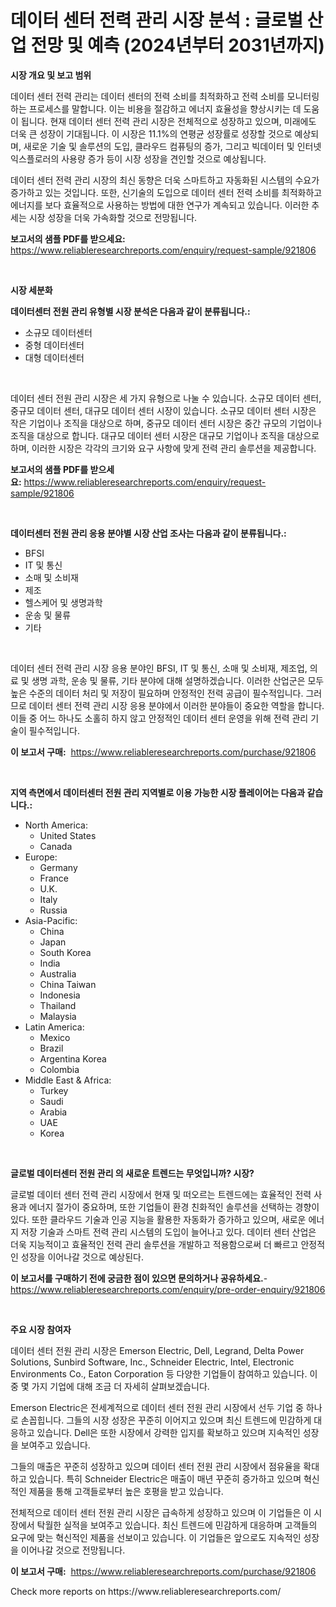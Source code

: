 <p><h1>데이터 센터 전력 관리 시장 분석 : 글로벌 산업 전망 및 예측 (2024년부터 2031년까지)</h1></p><p><strong>시장 개요 및 보고 범위</strong></p>
<p><p>데이터 센터 전력 관리는 데이터 센터의 전력 소비를 최적화하고 전력 소비를 모니터링하는 프로세스를 말합니다. 이는 비용을 절감하고 에너지 효율성을 향상시키는 데 도움이 됩니다. 현재 데이터 센터 전력 관리 시장은 전체적으로 성장하고 있으며, 미래에도 더욱 큰 성장이 기대됩니다. 이 시장은 11.1%의 연평균 성장률로 성장할 것으로 예상되며, 새로운 기술 및 솔루션의 도입, 클라우드 컴퓨팅의 증가, 그리고 빅데이터 및 인터넷 익스플로러의 사용량 증가 등이 시장 성장을 견인할 것으로 예상됩니다.</p><p>데이터 센터 전력 관리 시장의 최신 동향은 더욱 스마트하고 자동화된 시스템의 수요가 증가하고 있는 것입니다. 또한, 신기술의 도입으로 데이터 센터 전력 소비를 최적화하고 에너지를 보다 효율적으로 사용하는 방법에 대한 연구가 계속되고 있습니다. 이러한 추세는 시장 성장을 더욱 가속화할 것으로 전망됩니다.</p></p>
<p><strong>보고서의 샘플 PDF를 받으세요:</strong> <a href="https://www.reliableresearchreports.com/enquiry/request-sample/921806">https://www.reliableresearchreports.com/enquiry/request-sample/921806</a></p>
<p>&nbsp;</p>
<p><strong>시장 세분화</strong></p>
<p><strong>데이터센터 전원 관리 유형별 시장 분석은 다음과 같이 분류됩니다.:</strong></p>
<p><ul><li>소규모 데이터센터</li><li>중형 데이터센터</li><li>대형 데이터센터</li></ul></p>
<p>&nbsp;</p>
<p><p>데이터 센터 전원 관리 시장은 세 가지 유형으로 나눌 수 있습니다. 소규모 데이터 센터, 중규모 데이터 센터, 대규모 데이터 센터 시장이 있습니다. 소규모 데이터 센터 시장은 작은 기업이나 조직을 대상으로 하며, 중규모 데이터 센터 시장은 중간 규모의 기업이나 조직을 대상으로 합니다. 대규모 데이터 센터 시장은 대규모 기업이나 조직을 대상으로 하며, 이러한 시장은 각각의 크기와 요구 사항에 맞게 전력 관리 솔루션을 제공합니다.</p></p>
<p><strong>보고서의 샘플 PDF를 받으세요:</strong>&nbsp;<a href="https://www.reliableresearchreports.com/enquiry/request-sample/921806">https://www.reliableresearchreports.com/enquiry/request-sample/921806</a></p>
<p>&nbsp;</p>
<p><strong> 데이터센터 전원 관리 응용 분야별 시장 산업 조사는 다음과 같이 분류됩니다.:</strong></p>
<p><ul><li>BFSI</li><li>IT 및 통신</li><li>소매 및 소비재</li><li>제조</li><li>헬스케어 및 생명과학</li><li>운송 및 물류</li><li>기타</li></ul></p>
<p>&nbsp;</p>
<p><p>데이터 센터 전력 관리 시장 응용 분야인 BFSI, IT 및 통신, 소매 및 소비재, 제조업, 의료 및 생명 과학, 운송 및 물류, 기타 분야에 대해 설명하겠습니다. 이러한 산업군은 모두 높은 수준의 데이터 처리 및 저장이 필요하며 안정적인 전력 공급이 필수적입니다. 그러므로 데이터 센터 전력 관리 시장 응용 분야에서 이러한 분야들이 중요한 역할을 합니다. 이들 중 어느 하나도 소홀히 하지 않고 안정적인 데이터 센터 운영을 위해 전력 관리 기술이 필수적입니다.</p></p>
<p><strong>이 보고서 구매:</strong>&nbsp; <a href="https://www.reliableresearchreports.com/purchase/921806">https://www.reliableresearchreports.com/purchase/921806</a></p>
<p>&nbsp;</p>
<p><strong>지역 측면에서 데이터센터 전원 관리 지역별로 이용 가능한 시장 플레이어는 다음과 같습니다.:</strong></p>
<p><ul>
    <li>
        North America:
        <ul>
            <li>United States</li>
            <li>Canada</li>
        </ul>
    </li>
    <li>
        Europe:
        <ul>
            <li>Germany</li>
            <li>France</li>
            <li>U.K.</li>
            <li>Italy</li>
            <li>Russia</li>
        </ul>
    </li>
    <li>
        Asia-Pacific:
        <ul>
            <li>China</li>
            <li>Japan</li>
            <li>South Korea</li>
            <li>India</li>
            <li>Australia</li>
            <li>China Taiwan</li>
            <li>Indonesia</li>
            <li>Thailand</li>
            <li>Malaysia</li>
        </ul>
    </li>
    <li>
        Latin America:
        <ul>
            <li>Mexico</li>
            <li>Brazil</li>
            <li>Argentina Korea</li>
            <li>Colombia</li>
        </ul>
    </li>
    <li>
        Middle East & Africa:
        <ul>
            <li>Turkey</li>
            <li>Saudi</li>
            <li>Arabia</li>
            <li>UAE</li>
            <li>Korea</li>
        </ul>
    </li>
    </ul></p>
<p>&nbsp;</p>
<p><strong>글로벌 데이터센터 전원 관리 의 새로운 트렌드는 무엇입니까? 시장?</strong></p>
<p><p>글로벌 데이터 센터 전력 관리 시장에서 현재 및 떠오르는 트렌드에는 효율적인 전력 사용과 에너지 절가이 중요하며, 또한 기업들이 환경 친화적인 솔루션을 선택하는 경향이 있다. 또한 클라우드 기술과 인공 지능을 활용한 자동화가 증가하고 있으며, 새로운 에너지 저장 기술과 스마트 전력 관리 시스템의 도입이 늘어나고 있다. 데이터 센터 산업은 더욱 지능적이고 효율적인 전력 관리 솔루션을 개발하고 적용함으로써 더 빠르고 안정적인 성장을 이어나갈 것으로 예상된다.</p></p>
<p><strong>이 보고서를 구매하기 전에 궁금한 점이 있으면 문의하거나 공유하세요.</strong>- <a href="https://www.reliableresearchreports.com/enquiry/pre-order-enquiry/921806">https://www.reliableresearchreports.com/enquiry/pre-order-enquiry/921806</a></p>
<p>&nbsp;</p>
<p><strong>주요 시장 참여자</strong></p>
<p><p>데이터 센터 전원 관리 시장은 Emerson Electric, Dell, Legrand, Delta Power Solutions, Sunbird Software, Inc., Schneider Electric, Intel, Electronic Environments Co., Eaton Corporation 등 다양한 기업들이 참여하고 있습니다. 이 중 몇 가지 기업에 대해 조금 더 자세히 살펴보겠습니다.</p><p>Emerson Electric은 전세계적으로 데이터 센터 전원 관리 시장에서 선두 기업 중 하나로 손꼽힙니다. 그들의 시장 성장은 꾸준히 이어지고 있으며 최신 트렌드에 민감하게 대응하고 있습니다. Dell은 또한 시장에서 강력한 입지를 확보하고 있으며 지속적인 성장을 보여주고 있습니다.</p><p>그들의 매출은 꾸준히 성장하고 있으며 데이터 센터 전원 관리 시장에서 점유율을 확대하고 있습니다. 특히 Schneider Electric은 매출이 매년 꾸준히 증가하고 있으며 혁신적인 제품을 통해 고객들로부터 높은 호평을 받고 있습니다.</p><p>전체적으로 데이터 센터 전원 관리 시장은 급속하게 성장하고 있으며 이 기업들은 이 시장에서 탁월한 실적을 보여주고 있습니다. 최신 트렌드에 민감하게 대응하며 고객들의 요구에 맞는 혁신적인 제품을 선보이고 있습니다. 이 기업들은 앞으로도 지속적인 성장을 이어나갈 것으로 전망됩니다.</p></p>
<p><strong>이 보고서 구매:</strong>&nbsp;&nbsp;<a href="https://www.reliableresearchreports.com/purchase/921806">https://www.reliableresearchreports.com/purchase/921806</a></p>
<p>Check more reports on https://www.reliableresearchreports.com/</p>
